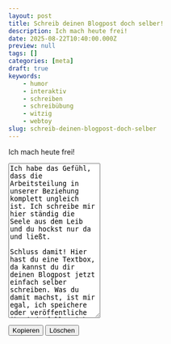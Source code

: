 ```yaml
---
layout: post
title: Schreib deinen Blogpost doch selber!
description: Ich mach heute frei!
date: 2025-08-22T10:40:00.000Z
preview: null
tags: []
categories: [meta]
draft: true
keywords:
    - humor
    - interaktiv
    - schreiben
    - schreibübung
    - witzig
    - webtoy
slug: schreib-deinen-blogpost-doch-selber
---
```


Ich mach heute frei!

<!--more-->

<textarea id="user-input" name="user-input" rows="20">
Ich habe das Gefühl, dass die Arbeitsteilung in unserer Beziehung komplett ungleich ist. Ich schreibe mir hier ständig die Seele aus dem Leib und du hockst nur da und ließt.

Schluss damit! Hier hast du eine Textbox, da kannst du dir deinen Blogpost jetzt einfach selber schreiben. Was du damit machst, ist mir egal, ich speichere oder veröffentliche ihn jedenfalls nicht!
</textarea>
<button id="copy">Kopieren</button>
<button id="delete">Löschen</button>

<script src="{{ 'assets\scripts\copy-delete-buttons.js' | relative_url }}">
